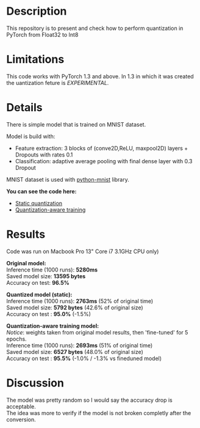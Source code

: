 # Description
This repository is to present and check how to perform quantization in PyTorch from Float32 to Int8

# Limitations
This code works with PyTorch 1.3 and above.
In 1.3 in which it was created the uantization feture is *EXPERIMENTAL*.

# Details
There is simple model that is trained on MNIST dataset.

Model is build with:
* Feature extraction: 3 blocks of (conve2D,ReLU, maxpool2D) layers + Dropouts with rates 0.1
* Classification: adaptive average pooling with final dense layer with 0.3 Dropout

MNIST dataset is used with [python-mnist](https://pypi.org/project/python-mnist/) library.


**You can see the code here:**  
- [Static quantization](pytorch_quantize.ipynb)
- [Quantization-aware training](pytorch_quantize_training-aware.ipynb)

# Results

Code was run on Macbook Pro 13" Core i7 3.1GHz CPU only)

**Original model:**  
  Inference time (1000 runs): **5280ms**  
  Saved model size: **13595 bytes**  
  Accuracy on test: **96.5%**  

**Quantized model (static):**  
  Inference time (1000 runs): **2763ms** (52% of original time)  
  Saved model size: **5792 bytes** (42.6% of original size)  
  Accuracy on test : **95.0%**  (-1.5%)  

**Quantization-aware training model:**  
*Notice*: weights taken from original model results, then 'fine-tuned' for 5 epochs.  
  Inference time (1000 runs): **2693ms**  (51% of original time)  
  Saved model size: **6527 bytes** (48.0% of original size)  
  Accuracy on test : **95.5%**  (-1.0% / -1.3% vs fineduned model) 

  # Discussion
  The model was pretty random so I would say the accuracy drop is acceptable.   
  The idea was more to verify if the model is not broken completly after the conversion.